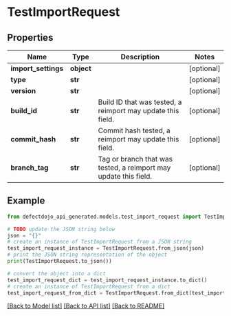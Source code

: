 # TestImportRequest


## Properties

Name | Type | Description | Notes
------------ | ------------- | ------------- | -------------
**import_settings** | **object** |  | [optional] 
**type** | **str** |  | [optional] 
**version** | **str** |  | [optional] 
**build_id** | **str** | Build ID that was tested, a reimport may update this field. | [optional] 
**commit_hash** | **str** | Commit hash tested, a reimport may update this field. | [optional] 
**branch_tag** | **str** | Tag or branch that was tested, a reimport may update this field. | [optional] 

## Example

```python
from defectdojo_api_generated.models.test_import_request import TestImportRequest

# TODO update the JSON string below
json = "{}"
# create an instance of TestImportRequest from a JSON string
test_import_request_instance = TestImportRequest.from_json(json)
# print the JSON string representation of the object
print(TestImportRequest.to_json())

# convert the object into a dict
test_import_request_dict = test_import_request_instance.to_dict()
# create an instance of TestImportRequest from a dict
test_import_request_from_dict = TestImportRequest.from_dict(test_import_request_dict)
```
[[Back to Model list]](../README.md#documentation-for-models) [[Back to API list]](../README.md#documentation-for-api-endpoints) [[Back to README]](../README.md)


